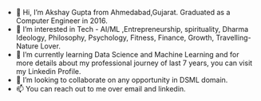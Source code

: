 - 👋 Hi, I’m Akshay Gupta from Ahmedabad,Gujarat. Graduated as a Computer Engineer in 2016.
- 👀 I’m interested in Tech - AI/ML ,Entrepreneurship, spirituality, Dharma Ideology, Philosophy, Psychology, Fitness, Finance, Growth, Travelling-Nature Lover.
- 🌱 I’m currently learning Data Science and Machine Learning and for more details about my professional journey of last 7 years, you can visit my Linkedin Profile.
- 💞️ I’m looking to collaborate on any opportunity in DSML domain.
- 📫 You can reach out to me over email and linkedin.


<!---
akshay-n-gupta-official/akshay-n-gupta-official is a ✨ special ✨ repository because its `README.md` (this file) appears on your GitHub profile.
You can click the Preview link to take a look at your changes.
--->
